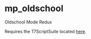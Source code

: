 # mp_oldschool
Oldschool Mode Redux


Requires the T7ScriptSuite located [here](https://github.com/DidUknowiPwn/T7ScriptSuite).
